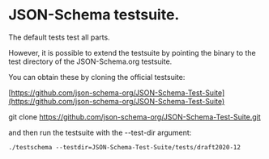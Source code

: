 # JSON-Schema testsuite.

The default tests test all parts.

However, it is possible to extend the testsuite by pointing the binary to
the test directory of the JSON-Schema.org testsuite.

You can obtain these by cloning the official testsuite:

[https://github.com/json-schema-org/JSON-Schema-Test-Suite](https://github.com/json-schema-org/JSON-Schema-Test-Suite)

git clone https://github.com/json-schema-org/JSON-Schema-Test-Suite.git

and then run the testsuite with the --test-dir argument:
```
./testschema --testdir=JSON-Schema-Test-Suite/tests/draft2020-12
```

